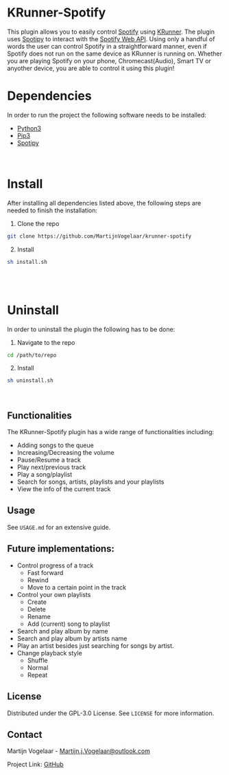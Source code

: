 # KRunner-Spotify

This plugin allows you to easily control [Spotify](https://www.spotify.com/) using [KRunner](https://github.com/KDE/krunner). The plugin uses [Spotipy](https://github.com/plamere/spotipy) to interact with the [Spotify Web API](https://developer.spotify.com/documentation/web-api/). Using only a handful of words the user can control Spotify in a straightforward manner, even if Spotify does not run on the same device as KRunner is running on. Whether you are playing Spotify on your phone, Chromecast(Audio), Smart TV or anyother device, you are able to control it using this plugin!  

# Dependencies
In order to run the project the following software needs to be installed:
* [Python3](https://www.python.org/download/releases/3.0/)
* [Pip3](https://pip.pypa.io/en/stable/)
* [Spotipy](https://spotipy.readthedocs.io/en/2.16.1/)

<br/>

# Install
After installing all dependencies listed above, the following steps are needed to finish the installation:
1. Clone the repo
```sh
git clone https://github.com/MartijnVogelaar/krunner-spotify
```
2. Install
```sh
sh install.sh
```
<br/><br/>
# Uninstall
In order to uninstall the plugin the following has to be done:
1. Navigate to the repo
```sh
cd /path/to/repo
```
2. Install
```sh
sh uninstall.sh
```
<br/>

## Functionalities

The KRunner-Spotify plugin has a wide range of functionalities including:
* Adding songs to the queue
* Increasing/Decreasing the volume
* Pause/Resume a track
* Play next/previous track
* Play a song/playlist
* Search for songs, artists, playlists and your playlists
* View the info of the current track


## Usage
See `USAGE.md` for an extensive guide.

## Future implementations:

* Control progress of a track
    * Fast forward
    * Rewind
    * Move to a certain point in the track
* Control your own playlists
    * Create
    * Delete
    * Rename
    * Add (current) song to playlist
* Search and play album by name
* Search and play album by artists name
* Play an artist besides just searching for songs by artist.
* Change playback style
    * Shuffle
    * Normal
    * Repeat

## License
Distributed under the GPL-3.0 License. See `LICENSE` for more information.


## Contact

Martijn Vogelaar - Martijn.j.Vogelaar@outlook.com

Project Link: [GitHub](https://github.com/MartijnVogelaar/krunner-spotify)
